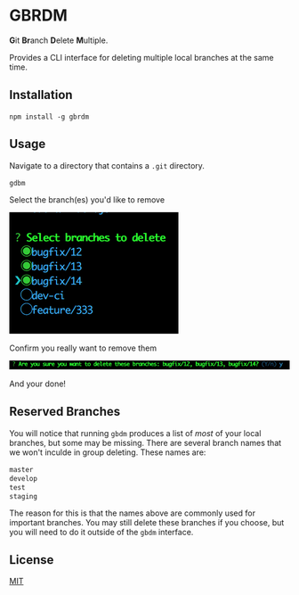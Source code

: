 # GBRDM

**G**it **Br**anch **D**elete **M**ultiple.

Provides a CLI interface for deleting multiple local branches at the same time.

## Installation

```
npm install -g gbrdm
```

## Usage

Navigate to a directory that contains a `.git` directory.
```
gdbm
```
Select the branch(es) you'd like to remove

![gbdm-checkbox-interface](assets/gbdm-checkbox-interface.png)


Confirm you really want to remove them


![confirm-you-want-to-delete-branches](assets/confirm-you-want-to-delete-branches.png)

And your done!

## Reserved Branches
You will notice that running `gbdm` produces a list of _most_ of your local branches, but some may be missing.  There are several branch names that we won't inculde in group deleting.  These names are:
```
master
develop
test
staging
```

The reason for this is that the names above are commonly used for important branches.  You may still delete these branches if you choose, but you will need to do it outside of the `gbdm` interface.

## License
[MIT](LICENSE)
